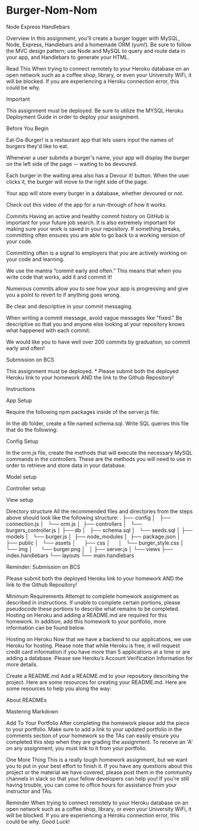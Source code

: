# Burger-Nom-Nom

Node Express Handlebars

Overview
In this assignment, you'll create a burger logger with MySQL, Node, Express, Handlebars and a homemade ORM (yum!). Be sure to follow the MVC design pattern; use Node and MySQL to query and route data in your app, and Handlebars to generate your HTML.

Read This
When trying to connect remotely to your Heroku database on an open network such as a coffee shop, library, or even your University WiFi, it will be blocked. If you are experiencing a Heroku connection error, this could be why.

Important

This assignment must be deployed. Be sure to utilize the MYSQL Heroku Deployment Guide in order to deploy your assignment.

Before You Begin

Eat-Da-Burger! is a restaurant app that lets users input the names of burgers they'd like to eat.

Whenever a user submits a burger's name, your app will display the burger on the left side of the page -- waiting to be devoured.

Each burger in the waiting area also has a Devour it! button. When the user clicks it, the burger will move to the right side of the page.

Your app will store every burger in a database, whether devoured or not.

Check out this video of the app for a run-through of how it works.

Commits
Having an active and healthy commit history on GitHub is important for your future job search. It is also extremely important for making sure your work is saved in your repository. If something breaks, committing often ensures you are able to go back to a working version of your code.

Committing often is a signal to employers that you are actively working on your code and learning.

We use the mantra “commit early and often.” This means that when you write code that works, add it and commit it!

Numerous commits allow you to see how your app is progressing and give you a point to revert to if anything goes wrong.

Be clear and descriptive in your commit messaging.

When writing a commit message, avoid vague messages like "fixed." Be descriptive so that you and anyone else looking at your repository knows what happened with each commit.

We would like you to have well over 200 commits by graduation, so commit early and often!

Submission on BCS

This assignment must be deployed. \* Please submit both the deployed Heroku link to your homework AND the link to the Github Repository!

Instructions

App Setup

<!-- Create a GitHub repo called burger and clone it to your computer. -->

<!-- Make a package.json file by running npm init from the command line. -->

<!-- Install the Express npm package: npm install express. -->

<!-- Create a server.js file. -->

<!-- Install the Handlebars npm package: npm install express-handlebars. -->

<!-- Install MySQL npm package: npm install mysql. -->

Require the following npm packages inside of the server.js file:

<!-- express -->

<!-- DB Setup -->

<!-- Inside your burger directory, create a folder named db. -->

In the db folder, create a file named schema.sql. Write SQL queries this file that do the following:

<!-- Create the burgers_db.
Switch to or use the burgers_db.
Create a burgers table with these fields:

id: an auto incrementing int that serves as the primary key.

burger_name: a string.

devoured: a boolean. -->

<!-- Still in the db folder, create a seeds.sql file. In this file, write insert queries to populate the burgers table with at least three entries.

Run the schema.sql and seeds.sql files into the mysql server from the command line

Now you're going to run these SQL files.

Make sure you're in the db folder of your app.

Start MySQL command line tool and login: mysql -u root -p.

With the mysql> command line tool running, enter the command source schema.sql. This will run your schema file and all of the queries in it -- in other words, you'll be creating your database.

Now insert the entries you defined in seeds.sql by running the file: source seeds.sql.

Close out of the MySQL command line tool: exit. -->

Config Setup

<!-- Inside your burger directory, create a folder named config. -->

<!-- Create a connection.js file inside config directory. -->

<!-- Inside the connection.js file, setup the code to connect Node to MySQL. -->

<!-- Export the connection. -->

<!-- Create an orm.js file inside config directory. -->

<!-- Import (require) connection.js into orm.js -->

In the orm.js file, create the methods that will execute the necessary MySQL commands in the controllers. These are the methods you will need to use in order to retrieve and store data in your database.

<!-- selectAll()
insertOne()
updateOne() -->

<!-- Export the ORM object in module.exports. -->

Model setup

<!-- Inside your burger directory, create a folder named models. -->

<!-- In models, make a burger.js file. -->

<!-- Inside burger.js, import orm.js into burger.js: -->
<!--
Also inside burger.js, create the code that will call the ORM functions using burger specific input for the ORM. -->

<!-- Export at the end of the burger.js file. -->

Controller setup

<!-- Inside your burger directory, create a folder named controllers. -->

<!-- In controllers, create the burgers_controller.js file. -->

<!-- Inside the burgers_controller.js file, import the following: -->

<!-- Express -->
<!-- burger.js -->

<!-- Create the router for the app, and export the router at the end of your file. -->

View setup

<!-- Inside your burger directory, create a folder named views. -->

<!-- Create the index.handlebars file inside views directory. -->

<!-- Create the layouts directory inside views directory. -->

<!-- Create the main.handlebars file inside layouts directory. -->
<!--
Setup the main.handlebars file so it's able to be used by Handlebars. TODO: -->
<!--
Setup the index.handlebars to have the template that Handlebars can render onto. TODO: -->

<!-- Create a button in index.handlebars that will submit the user input into the database.  -->

Directory structure
All the recommended files and directories from the steps above should look like the following structure:
.
├── config
│   ├── connection.js
│   └── orm.js
│ 
├── controllers
│   └── burgers_controller.js
│
├── db
│   ├── schema.sql
│   └── seeds.sql
│
├── models
│   └── burger.js
│ 
├── node_modules
│ 
├── package.json
│
├── public
│   └── assets
│      ├── css
│      │   └── burger_style.css
│      └── img
│      └── burger.png
│  
│
├── server.js
│
└── views
├── index.handlebars
└── layouts
└── main.handlebars

Reminder: Submission on BCS

Please submit both the deployed Heroku link to your homework AND the link to the Github Repository!

Minimum Requirements
Attempt to complete homework assignment as described in instructions. If unable to complete certain portions, please pseudocode these portions to describe what remains to be completed. Hosting on Heroku and adding a README.md are required for this homework. In addition, add this homework to your portfolio, more information can be found below.

Hosting on Heroku
Now that we have a backend to our applications, we use Heroku for hosting. Please note that while Heroku is free, it will request credit card information if you have more than 5 applications at a time or are adding a database.
Please see Heroku’s Account Verification Information for more details.

Create a README.md
Add a README.md to your repository describing the project. Here are some resources for creating your README.md. Here are some resources to help you along the way:

About READMEs

Mastering Markdown

Add To Your Portfolio
After completing the homework please add the piece to your portfolio. Make sure to add a link to your updated portfolio in the comments section of your homework so the TAs can easily ensure you completed this step when they are grading the assignment. To receive an 'A' on any assignment, you must link to it from your portfolio.

One More Thing
This is a really tough homework assignment, but we want you to put in your best effort to finish it.
If you have any questions about this project or the material we have covered, please post them in the community channels in slack so that your fellow developers can help you! If you're still having trouble, you can come to office hours for assistance from your instructor and TAs.

Reminder
When trying to connect remotely to your Heroku database on an open network such as a coffee shop, library, or even your University WiFi, it will be blocked. If you are experiencing a Heroku connection error, this could be why.
Good Luck!
